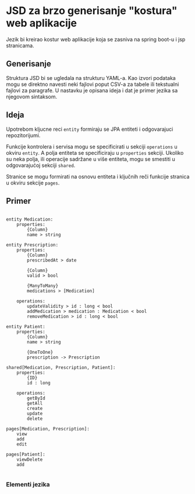 # JSD za brzo generisanje "kostura" web aplikacije
Jezik bi kreirao kostur web aplikacije koja se zasniva na spring boot-u i jsp stranicama.

## Generisanje
Struktura JSD bi se ugledala na strukturu YAML-a. Kao izvori podataka mogu se direktno navesti neki fajlovi poput CSV-a za tabele ili tekstualni fajlovi za paragrafe. U nastavku je opisana ideja i dat je primer jezika sa njegovom sintaksom.

## Ideja

Upotrebom kljucne reci `entity` formiraju se JPA entiteti i odgovarajuci repozitorijumi.

Funkcije kontrolera i servisa mogu se specificirati u sekciji `operations` u okviru `entity`. A polja entiteta se specificiraju u `properties` sekciji. Ukoliko su neka polja, ili operacije sadržane u više entiteta, mogu se smestiti u odgovarajućoj sekciji `shared`.

Stranice se mogu formirati na osnovu entiteta i ključnih reči funkcije stranica u okviru sekcije `pages`.


## Primer

~~~		

entity Medication:
	properties:
		{Column}
		name > string

entity Prescription:
	properties:
		{Column}
		prescribedAt > date

		{Column}
		valid > bool

		{ManyToMany}
		medications > [Medication]
	
	operations:
		updateValidity > id : long < bool
		addMedication > medication : Medication < bool
		removeMedication > id : long < bool

entity Patient:
	properties:
		{Column}
		name > string

		{OneToOne}
		prescription -> Prescription

shared[Medication, Prescription, Patient]:
  	properties:
		{ID}
		id : long
  
  	operations:
		getById
		getAll
		create
		update
		delete

pages[Medication, Prescription]:
	view
	add
 	edit

pages[Patient]:
  	viewDelete
  	add
			
~~~


### Elementi jezika


